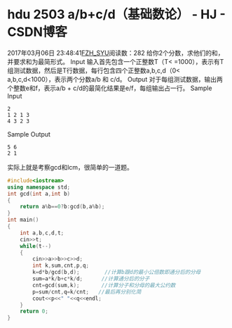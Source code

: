 # hdu  2503  a/b+c/d（基础数论） - HJ - CSDN博客
2017年03月06日 23:48:41[FZH_SYU](https://me.csdn.net/feizaoSYUACM)阅读数：282
给你2个分数，求他们的和，并要求和为最简形式。
Input 
    输入首先包含一个正整数T（T< =1000），表示有T组测试数据，然后是T行数据，每行包含四个正整数a,b,c,d（0< a,b,c,d<1000），表示两个分数a/b 和 c/d。
Output 
    对于每组测试数据，输出两个整数e和f，表示a/b + c/d的最简化结果是e/f，每组输出占一行。
Sample Input
```
2
1 2 1 3
4 3 2 3
```
Sample Output
```
5 6
2 1
```
实际上就是考察gcd和lcm，很简单的一道题。
```cpp
#include<iostream>
using namespace std;
int gcd(int a,int b)
{
    return a%b==0?b:gcd(b,a%b);
} 
int main()
{
    int a,b,c,d,t;
    cin>>t;
    while(t--)
    {
        cin>>a>>b>>c>>d;
        int k,sum,cnt,p,q;
        k=d*b/gcd(b,d);        //计算b跟d的最小公倍数即通分后的分母 
        sum=a*k/b+c*k/d;      //计算通分后的分子 
        cnt=gcd(sum,k);       //计算分子和分母的最大公约数 
        p=sum/cnt,q=k/cnt;   //最后再分别化简 
        cout<<p<<" "<<q<<endl;
    }
    return 0;
}
```
